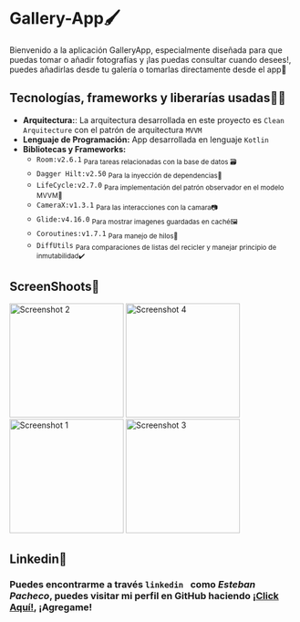 # Gallery-App🖌️
Bienvenido a la aplicación GalleryApp, especialmente diseñada para que puedas tomar o añadir fotografías y ¡las puedas consultar cuando desees!, puedes añadirlas desde tu galería o tomarlas directamente desde el app🚀

## Tecnologías, frameworks y liberarías usadas👨‍💻
- **Arquitectura:**: La arquitectura desarrollada en este proyecto es `Clean Arquitecture` con el patrón de arquitectura `MVVM`
- **Lenguaje de Programación:** App desarrollada en lenguaje `Kotlin`
- **Bibliotecas y Frameworks:**
  - `Room:v2.6.1` <sub>Para tareas relacionadas con la base de datos 🗃<sub>
  - `Dagger Hilt:v2.50` <sub>Para la inyección de dependencias💉<sub>
  - `LifeCycle:v2.7.0` <sub>Para implementación del patrón observador en el modelo MVVM👀<sub>
  - `CameraX:v1.3.1` <sub>Para las interacciones con la camara📷 <sub>
  - `Glide:v4.16.0` <sub>Para mostrar imagenes guardadas en caché🖼️<sub>
  - `Coroutines:v1.7.1` <sub>Para manejo de hilos🧵<sub>
  - `DiffUtils` <sub>Para comparaciones de listas del recicler y manejar principio de inmutabilidad✔️<sub>

## ScreenShoots📸

<p align="start">
  <img src="https://github.com/Estebanjpau/Gallery-App/assets/88510356/cd462f25-5159-4646-b463-17205ff73628" width="200" alt="Screenshot 2">
  <img src="https://github.com/Estebanjpau/Gallery-App/assets/88510356/8b2d56f2-8a33-423d-8b0f-e9cb2fe7966d" width="200" alt="Screenshot 4">
  <img src="https://github.com/Estebanjpau/Gallery-App/assets/88510356/536b51c1-96f8-4459-856e-3a14e658c7de" width="200" alt="Screenshot 1">
  <img src="https://github.com/Estebanjpau/Gallery-App/assets/88510356/53c4d9fa-8dbb-45bb-86c2-82e64f44e073" width="200" alt="Screenshot 3">
</p>

## Linkedin👤

### Puedes encontrarme a través `linkedin ` como *Esteban Pacheco*, puedes visitar mi perfil en GitHub haciendo [¡Click Aquí!](https://www.linkedin.com/in/esteban-pacheco-16b8a21a8/), ¡Agregame!
